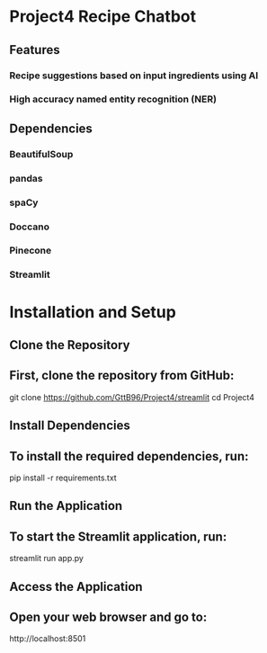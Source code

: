 # Project4 Recipe Chatbot
## Features
### Recipe suggestions based on input ingredients using AI
### High accuracy named entity recognition (NER)

## Dependencies
### BeautifulSoup
### pandas
### spaCy
### Doccano
### Pinecone
### Streamlit
# Installation and Setup
## Clone the Repository
## First, clone the repository from GitHub:

git clone https://github.com/GttB96/Project4/streamlit
cd Project4

## Install Dependencies
## To install the required dependencies, run:

pip install -r requirements.txt

## Run the Application
## To start the Streamlit application, run:

streamlit run app.py

## Access the Application
## Open your web browser and go to:

http://localhost:8501

